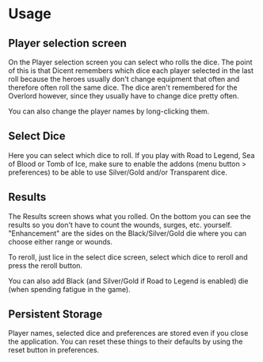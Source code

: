 # Usage #

## Player selection screen ##
On the Player selection screen you can select who rolls the dice. The point of this is that Dicent remembers which dice each player selected in the last roll because the heroes usually don't change equipment that often and therefore often roll the same dice. The dice aren't remembered for the Overlord however, since they usually have to change dice pretty often.

You can also change the player names by long-clicking them.

## Select Dice ##
Here you can select which dice to roll. If you play with Road to Legend, Sea of Blood or Tomb of Ice, make sure to enable the addons (menu button > preferences) to be able to use Silver/Gold and/or Transparent dice.

## Results ##
The Results screen shows what you rolled. On the bottom you can see the results so you don't have to count the wounds, surges, etc. yourself. "Enhancement" are the sides on the Black/Silver/Gold die where you can choose either range or wounds.

To reroll, just lice in the select dice screen, select which dice to reroll and press the reroll button.

You can also add Black (and Silver/Gold if Road to Legend is enabled) die (when spending fatigue in the game).

## Persistent Storage ##
Player names, selected dice and preferences are stored even if you close the application. You can reset these things to their defaults by using the reset button in preferences.